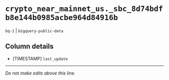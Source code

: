# `crypto_near_mainnet_us._sbc_8d74bdfb8e144b0985acbe964d84916b`
`bq-1` | `bigquery-public-data`

## Column details
* [TIMESTAMP] `last_update`

-------------------------------------------------------------------------------
*Do not make edits above this line.*
